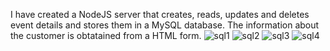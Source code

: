 I have created a NodeJS server that creates, reads, updates and deletes event details and stores them in a MySQL database. The information about the customer is obtatained from a HTML form.
![sql1](https://github.com/Rashmika0902/Customer-management-system-sql/assets/159149854/b759d847-716e-48c3-b660-417680f70733)
![sql2](https://github.com/Rashmika0902/Customer-management-system-sql/assets/159149854/cd8d1a8b-6ef4-4e17-b51f-2bdef765dc9e)
![sql3](https://github.com/Rashmika0902/Customer-management-system-sql/assets/159149854/42498b5d-8729-424c-9b19-0dcfb9a1947b)
![sql4](https://github.com/Rashmika0902/Customer-management-system-sql/assets/159149854/af686f15-5ccc-4bf7-ba74-d94e2e74affd)
